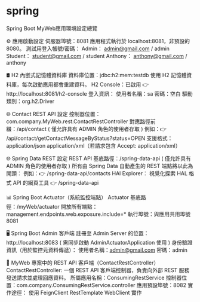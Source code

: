 # spring
Spring Boot MyWeb應用環境設定總覽

⚙️ 應用啟動設定
伺服器埠號：8081
應用程式執行於 localhost:8081，非預設的 8080。
測試用登入帳號/密碼：
Admin： admin@gmail.com / admin
Student： student@gmail.com / student
Anthony： anthony@gmail.com / anthony

🛢️ H2 內嵌式記憶體資料庫
資料庫位置：jdbc:h2:mem:testdb
使用 H2 記憶體資料庫，每次啟動應用都會重建資料。
H2 Console：已啟用 👉 http://localhost:8081/h2-console
登入資訊：
使用者名稱：sa
密碼：空白
驅動類別：org.h2.Driver

🌐 Contact REST API 設定
控制器位置：com.company.MyWeb.rest.ContactRestController
對應路徑前綴：/api/contact ( 僅允許具有 ADMIN 角色的使用者存取 )
例如：👉 /api/contact/getContactMessageByStatus?status=OPEN
支援格式：
application/json
application/xml（若請求包含 Accept: application/xml）

🌐 Spring Data REST 設定
REST API 基底路徑：/spring-data-api ( 僅允許具有 ADMIN 角色的使用者存取 )
所有由 Spring Data 自動產生的 REST 端點將以此為開頭：
例如：👉 /spring-data-api/contacts
HAl Explorer： 視覺化探索 HAL 格式 API 的網頁工具
👉 /spring-data-api

📊 Spring Boot Actuator（系統監控端點）
Actuator 基底路徑：/myWeb/actuator
開放所有端點：management.endpoints.web.exposure.include=*
執行埠號：與應用共用埠號 8081

🖥️ Spring Boot Admin 客戶端
註冊至 Admin Server 的位置：http://localhost:8083 ( 需同步啟動 AdminActuatorApplication 使用 )
身份驗證資訊（用於監控元資料傳遞）：
使用者名稱：admin@gmail.com
密碼：admin

📡 MyWeb 專案中的 REST API 客戶端（ContactRestController）
ContactRestController: 一個 REST API 客戶端控制器，負責向外部 REST 服務發送請求並處理回應資料。
所屬應用名稱：ConsumingRestService
控制器位置：com.company.ConsumingRestService.controller
應用預設埠號：8082
實作途徑： 使用 FeignClient RestTemplate WebClient 實作
